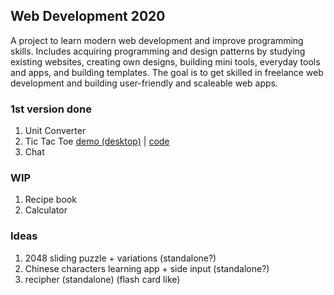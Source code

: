 ## Web Development 2020
A project to learn modern web development and improve programming skills. Includes acquiring programming and design patterns by studying existing websites, creating own designs, building mini tools, everyday tools and apps, and building templates. The goal is to get skilled in freelance web development and building user-friendly and scaleable web apps.

### 1st version done
1. Unit Converter
2. Tic Tac Toe [demo (desktop)](https://str4ywolf.github.io/tic-tac-toe/) | [code](https://github.com/Str4yWolf/tic-tac-toe)
3. Chat


### WIP
1. Recipe book
2. Calculator


### Ideas
1. 2048 sliding puzzle + variations (standalone?)
2. Chinese characters learning app + side input (standalone?)
3. recipher (standalone) (flash card like)
